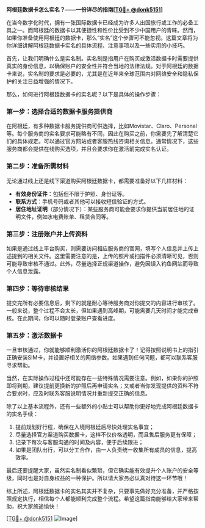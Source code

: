 **阿根廷数据卡怎么实名？——一份详尽的指南[[TG💪+ @donk5151](https://t.me/s/donk5151)]**

在当今数字化时代，拥有一张国际数据卡已经成为许多人出国旅行或工作的必备工具之一。而阿根廷的数据卡以其便捷性和性价比受到不少中国用户的青睐。然而，如果你准备使用阿根廷的数据卡，那么“实名”这个步骤可不能忽视。这篇文章将为你详细讲解阿根廷数据卡实名的具体流程、注意事项以及一些实用的小技巧。

首先，让我们明确什么是实名制。实名制是指用户在购买或激活数据卡时需要提供真实的身份信息，以确保账户的安全性并符合当地的法律法规。对于阿根廷的数据卡来说，实名制的要求是必要的，尤其是在近年来全球范围内对网络安全和隐私保护的关注日益增强的情况下。

那么，如何进行阿根廷数据卡的实名呢？以下是具体的操作步骤：

### 第一步：选择合适的数据卡服务提供商

在阿根廷，有多种数据卡服务提供商可供选择，比如Movistar、Claro、Personal等。每个服务商的实名要求可能略有不同，因此在购买之前，你需要先了解清楚它们的具体规定。可以通过官方网站或者客服热线咨询相关信息。通常情况下，这些服务商都会提供在线购买选项，并且会要求你在激活前完成实名认证。

### 第二步：准备所需材料

无论通过线上还是线下渠道购买阿根廷数据卡，都需要准备好以下几样材料：

- **有效身份证件**：包括但不限于护照、身份证等。
- **联系方式**：手机号码或者其他可以接收短信验证的方式。
- **居住地址证明**（部分情况下）：某些服务商可能会要求你提供当前居住地的证明文件，例如水电费账单、租赁合同等。

### 第三步：注册账户并上传资料

如果是通过线上平台购买，则需要访问相应服务商的官网，填写个人信息并上传上述提到的相关文件。这里需要注意的是，上传的照片或扫描件必须清晰可见，否则可能导致审核不通过。此外，尽量选择正规渠道操作，避免因误入钓鱼网站而导致个人信息泄露。

### 第四步：等待审核结果

提交完所有必要信息后，剩下的就是耐心等待服务商对你提交的内容进行审核了。一般来说，整个过程不会太长，但如果遇到高峰期，可能需要几天时间才能完成审核。在此期间，你可以随时登录账户查看进度。

### 第五步：激活数据卡

一旦审核通过，你就能够顺利激活你的阿根廷数据卡了！记得按照说明书上的指引正确安装SIM卡，并设置好相关的网络参数。如果遇到任何问题，都可以联系客服寻求帮助。

当然，在实际操作过程中还可能存在一些特殊情况需要注意。例如，如果你的护照即将到期，建议提前更换新的护照后再申请实名；又或者当你发现提供的资料不符合要求时，应及时联系客服说明情况并重新提交正确的信息。

除了以上基本流程外，还有一些额外的小贴士可以帮助你更好地完成阿根廷数据卡的实名手续：

1. 提前规划好行程，确保在入境阿根廷后尽快处理实名事宜；
2. 尽量选择官方渠道购买数据卡，这样不仅价格透明，而且售后服务更有保障；
3. 记录下每次与客服沟通的时间及内容，便于后续跟进；
4. 如果是团队出行，可以分工合作，由一人负责统一收集所有成员的信息，提高效率。

最后还要提醒大家，虽然实名制看似繁琐，但它确实能有效提升个人账户的安全等级，同时也是对自身权益的一种保护。所以请大家务必认真对待这一环节哦！

综上所述，阿根廷数据卡的实名其实并不复杂，只要事先做好充分准备，并严格按照规定执行，相信每个人都能顺利完成整个流程。希望这篇指南能够给大家带来帮助，祝大家旅途愉快！

[[TG💪+ @donk5151](https://t.me/s/donk5151) ![Image](https://i.postimg.cc/rwNCRYN7/Snipaste-2025-04-30-17-27-05.png)]